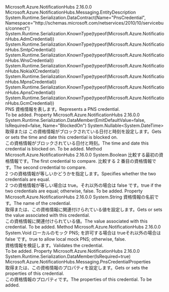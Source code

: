 <Type Name="PnsCredential" FullName="Microsoft.Azure.NotificationHubs.PnsCredential">
  <TypeSignature Language="C#" Value="public abstract class PnsCredential : Microsoft.Azure.NotificationHubs.Messaging.EntityDescription" />
  <TypeSignature Language="ILAsm" Value=".class public auto ansi abstract beforefieldinit PnsCredential extends Microsoft.Azure.NotificationHubs.Messaging.EntityDescription" />
  <TypeSignature Language="DocId" Value="T:Microsoft.Azure.NotificationHubs.PnsCredential" />
  <TypeSignature Language="VB.NET" Value="Public MustInherit Class PnsCredential&#xA;Inherits EntityDescription" />
  <TypeSignature Language="F#" Value="type PnsCredential = class&#xA;    inherit EntityDescription" />
  <AssemblyInfo>
    <AssemblyName>Microsoft.Azure.NotificationHubs</AssemblyName>
    <AssemblyVersion>2.16.0.0</AssemblyVersion>
  </AssemblyInfo>
  <Base>
    <BaseTypeName>Microsoft.Azure.NotificationHubs.Messaging.EntityDescription</BaseTypeName>
  </Base>
  <Interfaces />
  <Attributes>
    <Attribute>
      <AttributeName>System.Runtime.Serialization.DataContract(Name="PnsCredential", Namespace="http://schemas.microsoft.com/netservices/2010/10/servicebus/connect")</AttributeName>
    </Attribute>
    <Attribute>
      <AttributeName>System.Runtime.Serialization.KnownType(typeof(Microsoft.Azure.NotificationHubs.AdmCredential))</AttributeName>
    </Attribute>
    <Attribute>
      <AttributeName>System.Runtime.Serialization.KnownType(typeof(Microsoft.Azure.NotificationHubs.SmtpCredential))</AttributeName>
    </Attribute>
    <Attribute>
      <AttributeName>System.Runtime.Serialization.KnownType(typeof(Microsoft.Azure.NotificationHubs.WnsCredential))</AttributeName>
    </Attribute>
    <Attribute>
      <AttributeName>System.Runtime.Serialization.KnownType(typeof(Microsoft.Azure.NotificationHubs.NokiaXCredential))</AttributeName>
    </Attribute>
    <Attribute>
      <AttributeName>System.Runtime.Serialization.KnownType(typeof(Microsoft.Azure.NotificationHubs.MpnsCredential))</AttributeName>
    </Attribute>
    <Attribute>
      <AttributeName>System.Runtime.Serialization.KnownType(typeof(Microsoft.Azure.NotificationHubs.ApnsCredential))</AttributeName>
    </Attribute>
    <Attribute>
      <AttributeName>System.Runtime.Serialization.KnownType(typeof(Microsoft.Azure.NotificationHubs.GcmCredential))</AttributeName>
    </Attribute>
  </Attributes>
  <Docs>
    <summary><span data-ttu-id="8e928-101">PNS 資格情報を表します。</span><span class="sxs-lookup"><span data-stu-id="8e928-101">Represents a PNS credential.</span></span></summary>
    <remarks>To be added.</remarks>
  </Docs>
  <Members>
    <Member MemberName="BlockedOn">
      <MemberSignature Language="C#" Value="public Nullable&lt;DateTime&gt; BlockedOn { get; set; }" />
      <MemberSignature Language="ILAsm" Value=".property instance valuetype System.Nullable`1&lt;valuetype System.DateTime&gt; BlockedOn" />
      <MemberSignature Language="DocId" Value="P:Microsoft.Azure.NotificationHubs.PnsCredential.BlockedOn" />
      <MemberSignature Language="VB.NET" Value="Public Property BlockedOn As Nullable(Of DateTime)" />
      <MemberSignature Language="F#" Value="member this.BlockedOn : Nullable&lt;DateTime&gt; with get, set" Usage="Microsoft.Azure.NotificationHubs.PnsCredential.BlockedOn" />
      <MemberType>Property</MemberType>
      <AssemblyInfo>
        <AssemblyName>Microsoft.Azure.NotificationHubs</AssemblyName>
        <AssemblyVersion>2.16.0.0</AssemblyVersion>
      </AssemblyInfo>
      <Attributes>
        <Attribute>
          <AttributeName>System.Runtime.Serialization.DataMember(EmitDefaultValue=false, IsRequired=false, Name="BlockedOn")</AttributeName>
        </Attribute>
      </Attributes>
      <ReturnValue>
        <ReturnType>System.Nullable&lt;System.DateTime&gt;</ReturnType>
      </ReturnValue>
      <Docs>
        <summary><span data-ttu-id="8e928-102">取得または この資格情報がブロックされている日付と時刻を設定します。</span><span class="sxs-lookup"><span data-stu-id="8e928-102">Gets or sets the time and date this credential is blocked on.</span></span></summary>
        <value><span data-ttu-id="8e928-103">この資格情報がブロックされている日付と時刻。</span><span class="sxs-lookup"><span data-stu-id="8e928-103">The time and date this credential is blocked on.</span></span></value>
        <remarks>To be added.</remarks>
      </Docs>
    </Member>
    <Member MemberName="IsEqual">
      <MemberSignature Language="C#" Value="public static bool IsEqual (Microsoft.Azure.NotificationHubs.PnsCredential cred1, Microsoft.Azure.NotificationHubs.PnsCredential cred2);" />
      <MemberSignature Language="ILAsm" Value=".method public static hidebysig bool IsEqual(class Microsoft.Azure.NotificationHubs.PnsCredential cred1, class Microsoft.Azure.NotificationHubs.PnsCredential cred2) cil managed" />
      <MemberSignature Language="DocId" Value="M:Microsoft.Azure.NotificationHubs.PnsCredential.IsEqual(Microsoft.Azure.NotificationHubs.PnsCredential,Microsoft.Azure.NotificationHubs.PnsCredential)" />
      <MemberSignature Language="VB.NET" Value="Public Shared Function IsEqual (cred1 As PnsCredential, cred2 As PnsCredential) As Boolean" />
      <MemberSignature Language="F#" Value="static member IsEqual : Microsoft.Azure.NotificationHubs.PnsCredential * Microsoft.Azure.NotificationHubs.PnsCredential -&gt; bool" Usage="Microsoft.Azure.NotificationHubs.PnsCredential.IsEqual (cred1, cred2)" />
      <MemberType>Method</MemberType>
      <AssemblyInfo>
        <AssemblyName>Microsoft.Azure.NotificationHubs</AssemblyName>
        <AssemblyVersion>2.16.0.0</AssemblyVersion>
      </AssemblyInfo>
      <ReturnValue>
        <ReturnType>System.Boolean</ReturnType>
      </ReturnValue>
      <Parameters>
        <Parameter Name="cred1" Type="Microsoft.Azure.NotificationHubs.PnsCredential" />
        <Parameter Name="cred2" Type="Microsoft.Azure.NotificationHubs.PnsCredential" />
      </Parameters>
      <Docs>
        <param name="cred1"><span data-ttu-id="8e928-104">比較する最初の資格情報です。</span><span class="sxs-lookup"><span data-stu-id="8e928-104">The first credential to compare.</span></span></param>
        <param name="cred2"><span data-ttu-id="8e928-105">比較する 2 番目の資格情報です。</span><span class="sxs-lookup"><span data-stu-id="8e928-105">The second credential to compare.</span></span></param>
        <summary><span data-ttu-id="8e928-106">2 つの資格情報が等しいかどうかを指定します。</span><span class="sxs-lookup"><span data-stu-id="8e928-106">Specifies whether the two credentials are equal.</span></span></summary>
        <returns><span data-ttu-id="8e928-107">2 つの資格情報が等しい場合は true。それ以外の場合は false です。</span><span class="sxs-lookup"><span data-stu-id="8e928-107">true if the two credentials are equal; otherwise, false.</span></span></returns>
        <remarks>To be added.</remarks>
      </Docs>
    </Member>
    <Member MemberName="Item">
      <MemberSignature Language="C#" Value="protected string this[string name] { get; set; }" />
      <MemberSignature Language="ILAsm" Value=".property instance string Item(string)" />
      <MemberSignature Language="DocId" Value="P:Microsoft.Azure.NotificationHubs.PnsCredential.Item(System.String)" />
      <MemberSignature Language="VB.NET" Value="Default Protected Property Item(name As String) As String" />
      <MemberSignature Language="F#" Value="member this.Item(string) : string with get, set" Usage="Microsoft.Azure.NotificationHubs.PnsCredential.Item" />
      <MemberType>Property</MemberType>
      <AssemblyInfo>
        <AssemblyName>Microsoft.Azure.NotificationHubs</AssemblyName>
        <AssemblyVersion>2.16.0.0</AssemblyVersion>
      </AssemblyInfo>
      <ReturnValue>
        <ReturnType>System.String</ReturnType>
      </ReturnValue>
      <Parameters>
        <Parameter Name="name" Type="System.String" />
      </Parameters>
      <Docs>
        <param name="name"><span data-ttu-id="8e928-108">資格情報の名前です。</span><span class="sxs-lookup"><span data-stu-id="8e928-108">The name of the credential.</span></span></param>
        <summary><span data-ttu-id="8e928-109">取得または、この資格情報に関連付けられている値を設定します。</span><span class="sxs-lookup"><span data-stu-id="8e928-109">Gets or sets the value associated with this credential.</span></span></summary>
        <value><span data-ttu-id="8e928-110">この資格情報に関連付けられている値。</span><span class="sxs-lookup"><span data-stu-id="8e928-110">The value associated with this credential.</span></span></value>
        <remarks>To be added.</remarks>
      </Docs>
    </Member>
    <Member MemberName="OnValidate">
      <MemberSignature Language="C#" Value="protected virtual void OnValidate (bool allowLocalMockPns);" />
      <MemberSignature Language="ILAsm" Value=".method familyhidebysig newslot virtual instance void OnValidate(bool allowLocalMockPns) cil managed" />
      <MemberSignature Language="DocId" Value="M:Microsoft.Azure.NotificationHubs.PnsCredential.OnValidate(System.Boolean)" />
      <MemberSignature Language="VB.NET" Value="Protected Overridable Sub OnValidate (allowLocalMockPns As Boolean)" />
      <MemberSignature Language="F#" Value="abstract member OnValidate : bool -&gt; unit&#xA;override this.OnValidate : bool -&gt; unit" Usage="pnsCredential.OnValidate allowLocalMockPns" />
      <MemberType>Method</MemberType>
      <AssemblyInfo>
        <AssemblyName>Microsoft.Azure.NotificationHubs</AssemblyName>
        <AssemblyVersion>2.16.0.0</AssemblyVersion>
      </AssemblyInfo>
      <ReturnValue>
        <ReturnType>System.Void</ReturnType>
      </ReturnValue>
      <Parameters>
        <Parameter Name="allowLocalMockPns" Type="System.Boolean" />
      </Parameters>
      <Docs>
        <param name="allowLocalMockPns"><span data-ttu-id="8e928-111">ローカルのモック PNS; を許可する場合は trueそれ以外の場合は false です。</span><span class="sxs-lookup"><span data-stu-id="8e928-111">true to allow local mock PNS; otherwise, false.</span></span></param>
        <summary><span data-ttu-id="8e928-112">資格情報を検証します。</span><span class="sxs-lookup"><span data-stu-id="8e928-112">Validates the credential.</span></span></summary>
        <remarks>To be added.</remarks>
      </Docs>
    </Member>
    <Member MemberName="Properties">
      <MemberSignature Language="C#" Value="public Microsoft.Azure.NotificationHubs.Messaging.PnsCredentialProperties Properties { get; set; }" />
      <MemberSignature Language="ILAsm" Value=".property instance class Microsoft.Azure.NotificationHubs.Messaging.PnsCredentialProperties Properties" />
      <MemberSignature Language="DocId" Value="P:Microsoft.Azure.NotificationHubs.PnsCredential.Properties" />
      <MemberSignature Language="VB.NET" Value="Public Property Properties As PnsCredentialProperties" />
      <MemberSignature Language="F#" Value="member this.Properties : Microsoft.Azure.NotificationHubs.Messaging.PnsCredentialProperties with get, set" Usage="Microsoft.Azure.NotificationHubs.PnsCredential.Properties" />
      <MemberType>Property</MemberType>
      <AssemblyInfo>
        <AssemblyName>Microsoft.Azure.NotificationHubs</AssemblyName>
        <AssemblyVersion>2.16.0.0</AssemblyVersion>
      </AssemblyInfo>
      <Attributes>
        <Attribute>
          <AttributeName>System.Runtime.Serialization.DataMember(IsRequired=true)</AttributeName>
        </Attribute>
      </Attributes>
      <ReturnValue>
        <ReturnType>Microsoft.Azure.NotificationHubs.Messaging.PnsCredentialProperties</ReturnType>
      </ReturnValue>
      <Docs>
        <summary><span data-ttu-id="8e928-113">取得または、この資格情報のプロパティを設定します。</span><span class="sxs-lookup"><span data-stu-id="8e928-113">Gets or sets the properties of this credential.</span></span></summary>
        <value><span data-ttu-id="8e928-114">この資格情報のプロパティです。</span><span class="sxs-lookup"><span data-stu-id="8e928-114">The properties of this credential.</span></span></value>
        <remarks>To be added.</remarks>
      </Docs>
    </Member>
  </Members>
</Type>
